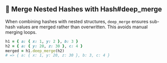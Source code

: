 ## 🔀 Merge Nested Hashes with Hash#deep_merge

When combining hashes with nested structures, `deep_merge` ensures sub-hash values are merged rather than overwritten. This avoids manual merging loops.

```ruby
h1 = { a: { x: 1, y: 2 }, b: 3 }
h2 = { a: { y: 20, z: 30 }, c: 4 }
merged = h1.deep_merge(h2)
# => { a: { x: 1, y: 20, z: 30 }, b: 3, c: 4 }
```
